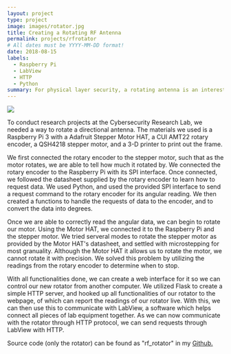 ```yaml
---
layout: project
type: project
image: images/rotator.jpg
title: Creating a Rotating RF Antenna
permalink: projects/rfrotator
# All dates must be YYYY-MM-DD format!
date: 2018-08-15
labels:
  - Raspberry Pi
  - LabView
  - HTTP
  - Python
summary: For physical layer security, a rotating antenna is an interesting topic to research. It opens up the possiblities of checking for possible paths in other angles, as well as possibly changing the channel effect as we rotate, which could make data transmissions more secure. This will go over the development of a rotating RF antenna utilizing a Raspberry Pi.
---
```


<img class="ui image" src="{{ site.baseurl }}/images/rotator.jpg">

To conduct research projects at the Cybersecurity Research Lab, we needed a way to rotate a directional antenna. The materials we used is a Raspberry Pi 3 with a Adafruit Stepper Motor HAT, a CUI AMT22 rotary encoder, a QSH4218 stepper motor, and a 3-D printer to print out the frame.

We first connected the rotary encoder to the stepper motor, such that as the motor rotates, we are able to tell how much it rotated by. We connected the rotary encoder to the Raspberry Pi with its SPI interface. Once connected, we followed the datasheet supplied by the rotary encoder to learn how to request data. We used Python, and used the provided SPI interface to send a request command to the rotary encoder for its angular reading. We then created a functions to handle the requests of data to the encoder, and to convert the data into degrees.

Once we are able to correctly read the angular data, we can begin to rotate our motor. Using the Motor HAT, we connected it to the Raspberry Pi and the stepper motor. We tried serveral modes to rotate the stepper motor as provided by the Motor HAT's datasheet, and settled with microstepping for most granuality. Although the Motor HAT it allows us to rotate the motor, we cannot rotate it with precision. We solved this problem by utilizing the readings from the rotary encoder to determine when to stop.

With all functionalities done, we can create a web interface for it so we can control our new rotator from another computer. We utilized Flask to create a simple HTTP server, and hooked up all functionalities of our rotator to the webpage, of which can report the readings of our rotator live. With this, we can then use this to communicate with LabView, a software which helps connect all pieces of lab equipment together. As we can now communicate with the rotator through HTTP protocol, we can send requests through LabView with HTTP.

Source code (only the rotator) can be found as "rf_rotator" in my [Github.](https://github.com/ToomasYang/ToomasYang.github.io/tree/master/examples)

